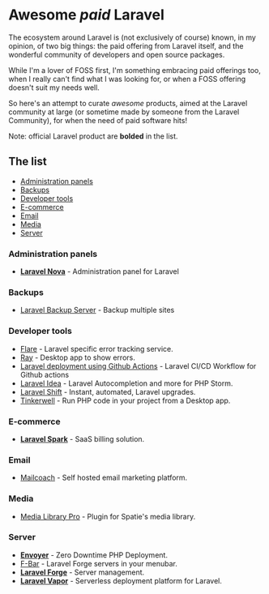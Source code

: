 # Awesome _paid_ Laravel

The ecosystem around Laravel is (not exclusively of course) known, in my opinion, of two big things: the paid offering from Laravel itself, and the wonderful community of developers and open source packages.

While I'm a lover of FOSS first, I'm something embracing paid offerings too, when I really can't find what I was looking for, or when a FOSS offering doesn't suit my needs well.

So here's an attempt to curate _awesome_ products, aimed at the Laravel community at large (or sometime made by someone from the Laravel Community), for when the need of paid software hits!

Note: official Laravel product are **bolded** in the list.

## The list

- [Administration panels](#administration-panels)
- [Backups](#backups)
- [Developer tools](#developer-tools)
- [E-commerce](#e-commerce)
- [Email](#email)
- [Media](#media)
- [Server](#server)

### Administration panels
- **[Laravel Nova](https://nova.laravel.com/)** - Administration panel for Laravel

### Backups

- [Laravel Backup Server](https://spatie.be/products/laravel-backup-server) - Backup multiple sites

### Developer tools

- [Flare](https://flareapp.io/) - Laravel specific error tracking service.
- [Ray](https://myray.app/) - Desktop app to show errors.
- [Laravel deployment using Github Actions](https://sjorso.com/laravel-deployment-using-github-actions) - Laravel CI/CD Workflow for Github actions
- [Laravel Idea](https://laravel-idea.com/) - Laravel Autocompletion and more for PHP Storm.
- [Laravel Shift](https://laravelshift.com/) - Instant, automated, Laravel upgrades.
- [Tinkerwell](https://tinkerwell.app/) - Run PHP code in your project from a Desktop app.

### E-commerce

- **[Laravel Spark](https://spark.laravel.com/)** - SaaS billing solution.

### Email

- [Mailcoach](https://mailcoach.app/) - Self hosted email marketing platform.

### Media

- [Media Library Pro](https://medialibrary.pro/) - Plugin for Spatie's media library.

### Server

- **[Envoyer](https://envoyer.io/)** - Zero Downtime PHP Deployment.
- [F-Bar](https://laravel-forge-menubar.com/) - Laravel Forge servers in your menubar.
- **[Laravel Forge](https://forge.laravel.com)** - Server management.
- **[Laravel Vapor](https://vapor.laravel.com/)** - Serverless deployment platform for Laravel.
